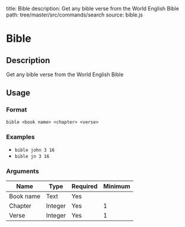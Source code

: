 title: Bible
description: Get any bible verse from the World English Bible
path: tree/master/src/commands/search
source: bible.js

# Bible

## Description

Get any bible verse from the World English Bible

## Usage

### Format

`bible <book name> <chapter> <verse>`

### Examples

* `bible john 3 16`
* `bible jn 3 16`

### Arguments

| Name      | Type    | Required | Minimum |
|-----------|---------|----------|---------|
| Book name | Text  | Yes      |         |
| Chapter   | Integer | Yes      | 1       |
| Verse     | Integer | Yes      | 1       |
